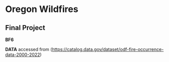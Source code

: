 # Oregon Wildfires
## Final Project
**BF6**

**DATA** accessed from (https://catalog.data.gov/dataset/odf-fire-occurrence-data-2000-2022)
